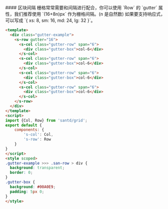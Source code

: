 <cn>
#### 区块间隔
栅格常常需要和间隔进行配合，你可以使用 `Row` 的 `gutter` 属性，我们推荐使用 `(16+8n)px` 作为栅格间隔。(n 是自然数)
如果要支持响应式，可以写成 `{ xs: 8, sm: 16, md: 24, lg: 32 }`。
</cn>

```html
<template>
  <div class="gutter-example">
    <s-row gutter="16">
      <s-col class="gutter-row" span="6">
        <div class="gutter-box">col-6</div>
      </s-col>
      <s-col class="gutter-row" span="6">
        <div class="gutter-box">col-6</div>
      </s-col>
      <s-col class="gutter-row" span="6">
        <div class="gutter-box">col-6</div>
      </s-col>
      <s-col class="gutter-row" span="6">
        <div class="gutter-box">col-6</div>
      </s-col>
    </s-row>
  </div>
</template>
<script>
import {Col, Row} from 'santd/grid';
export default {
    components: {
        's-col': Col,
        's-row': Row
    }
}
</script>
<style scoped>
.gutter-example >>> .san-row > div {
  background: transparent;
  border: 0;
}
.gutter-box {
  background: #00A0E9;
  padding: 5px 0;
}
</style>
```


